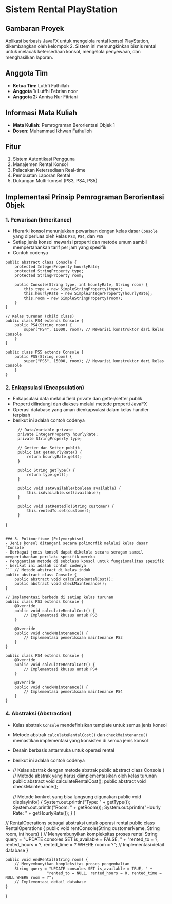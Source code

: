 # Sistem Rental PlayStation

## Gambaran Proyek
Aplikasi berbasis JavaFX untuk mengelola rental konsol PlayStation, dikembangkan oleh kelompok 2. Sistem ini memungkinkan bisnis rental untuk melacak ketersediaan konsol, mengelola penyewaan, dan menghasilkan laporan.

## Anggota Tim
- **Ketua Tim:** Luthfi Fathillah
- **Anggota 1:** Lutfhi Febrian noor
- **Anggota 2:** Annisa Nur Fitriani

## Informasi Mata Kuliah
- **Mata Kuliah:** Pemrograman Berorientasi Objek 1
- **Dosen:** Muhammad Ikhwan Fathulloh

## Fitur
1. Sistem Autentikasi Pengguna
2. Manajemen Rental Konsol
3. Pelacakan Ketersediaan Real-time
4. Pembuatan Laporan Rental
5. Dukungan Multi-konsol (PS3, PS4, PS5)

## Implementasi Prinsip Pemrograman Berorientasi Objek

### 1. Pewarisan (Inheritance)
- Hierarki konsol menunjukkan pewarisan dengan kelas dasar `Console` yang diperluas oleh kelas `PS3`, `PS4`, dan `PS5`
- Setiap jenis konsol mewarisi properti dan metode umum sambil mempertahankan tarif per jam yang spesifik
- Contoh codenya
``` // Kelas induk (parent class)
public abstract class Console {
    protected IntegerProperty hourlyRate;
    protected StringProperty type;
    protected StringProperty room;
    
    public Console(String type, int hourlyRate, String room) {
        this.type = new SimpleStringProperty(type);
        this.hourlyRate = new SimpleIntegerProperty(hourlyRate);
        this.room = new SimpleStringProperty(room);
    }
}

// Kelas turunan (child class)
public class PS4 extends Console {
    public PS4(String room) {
        super("PS4", 10000, room); // Mewarisi konstruktor dari kelas Console
    }
}

public class PS5 extends Console {
    public PS5(String room) {
        super("PS5", 15000, room); // Mewarisi konstruktor dari kelas Console
    }
}
```
### 2. Enkapsulasi (Encapsulation)
- Enkapsulasi data melalui field private dan getter/setter publik
- Properti dilindungi dan diakses melalui metode properti JavaFX
- Operasi database yang aman dienkapsulasi dalam kelas handler terpisah
- berikut ini adalah contoh codenya
  ```public class Console {
    // Data/variable private
    private IntegerProperty hourlyRate;
    private StringProperty type;
    
    // Getter dan Setter publik
    public int getHourlyRate() { 
        return hourlyRate.get(); 
    }
    
    public String getType() { 
        return type.get(); 
    }
    
    public void setAvailable(boolean available) { 
        this.isAvailable.set(available); 
    }
    
    public void setRentedTo(String customer) {
        this.rentedTo.set(customer);
    }
}
```

### 3. Polimorfisme (Polymorphism)
- Jenis konsol ditangani secara polimorfik melalui kelas dasar `Console`
- Berbagai jenis konsol dapat dikelola secara seragam sambil mempertahankan perilaku spesifik mereka
- Penggantian metode di subclass konsol untuk fungsionalitas spesifik
- berikut ini adalah contoh codenya
``` // Metode abstract di kelas induk
public abstract class Console {
    public abstract void calculateRentalCost();
    public abstract void checkMaintenance();
}

// Implementasi berbeda di setiap kelas turunan
public class PS3 extends Console {
    @Override
    public void calculateRentalCost() {
        // Implementasi khusus untuk PS3
    }
    
    @Override
    public void checkMaintenance() {
        // Implementasi pemeriksaan maintenance PS3
    }
}

public class PS4 extends Console {
    @Override
    public void calculateRentalCost() {
        // Implementasi khusus untuk PS4
    }
    
    @Override
    public void checkMaintenance() {
        // Implementasi pemeriksaan maintenance PS4
    }
}
```
### 4. Abstraksi (Abstraction)
- Kelas abstrak `Console` mendefinisikan template untuk semua jenis konsol
- Metode abstrak `calculateRentalCost()` dan `checkMaintenance()` memastikan implementasi yang konsisten di semua jenis konsol
- Desain berbasis antarmuka untuk operasi rental
- berikut ini adalah contoh codenya
- // Kelas abstrak dengan metode abstrak
public abstract class Console {
    // Metode abstrak yang harus diimplementasikan oleh kelas turunan
    public abstract void calculateRentalCost();
    public abstract void checkMaintenance();
    
    // Metode konkret yang bisa langsung digunakan
    public void displayInfo() {
        System.out.println("Type: " + getType());
        System.out.println("Room: " + getRoom());
        System.out.println("Hourly Rate: " + getHourlyRate());
    }
}

// RentalOperations sebagai abstraksi untuk operasi rental
public class RentalOperations {
    public void rentConsole(String customerName, String room, int hours) {
        // Menyembunyikan kompleksitas proses rental
        String query = "UPDATE consoles SET is_available = FALSE, " +
                      "rented_to = ?, rented_hours = ?, rented_time = ? WHERE room = ?";
        // Implementasi detail database
    }
    
    public void endRental(String room) {
        // Menyembunyikan kompleksitas proses pengembalian
        String query = "UPDATE consoles SET is_available = TRUE, " +
                      "rented_to = NULL, rented_hours = 0, rented_time = NULL WHERE room = ?";
        // Implementasi detail database
    }
}
```
